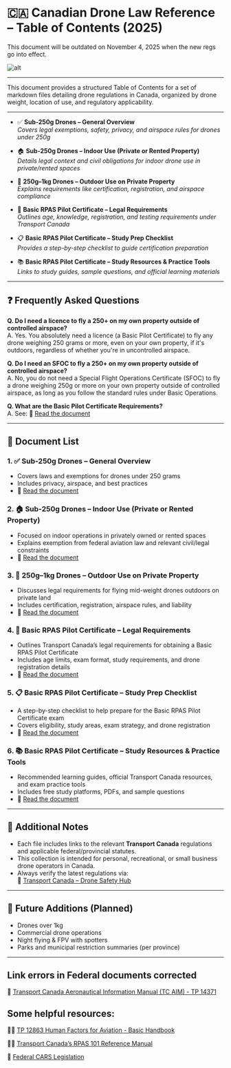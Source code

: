 
# 🇨🇦 Canadian Drone Law Reference – Table of Contents (2025)

This document will be outdated on November 4, 2025 when the new regs go into effect.

![alt](https://github.com/spydmobile/ThebachaFPV/blob/main/src/assets/logo.jpeg?raw=true)

---

This document provides a structured Table of Contents for a set of markdown files detailing drone regulations in Canada, organized by drone weight, location of use, and regulatory applicability.

---

- ✅ **Sub-250g Drones – General Overview**  
  _Covers legal exemptions, safety, privacy, and airspace rules for drones under 250g_

- 🏠 **Sub-250g Drones – Indoor Use (Private or Rented Property)**  
  _Details legal context and civil obligations for indoor drone use in private/rented spaces_

- 🏡 **250g–1kg Drones – Outdoor Use on Private Property**  
  _Explains requirements like certification, registration, and airspace compliance_

- 🛫 **Basic RPAS Pilot Certificate – Legal Requirements**  
  _Outlines age, knowledge, registration, and testing requirements under Transport Canada_

- 📋 **Basic RPAS Pilot Certificate – Study Prep Checklist**  
  _Provides a step-by-step checklist to guide certification preparation_

- 📚 **Basic RPAS Pilot Certificate – Study Resources & Practice Tools**  
  _Links to study guides, sample questions, and official learning materials_

---
## ❓ Frequently Asked Questions

**Q. Do I need a licence to fly a 250+ on my own property outside of controlled airspace?**  
A. Yes. You absolutely need a licence (a Basic Pilot Certificate) to fly any drone weighing 250 grams or more, even on your own property, if it's outdoors, regardless of whether you're in uncontrolled airspace.

**Q. Do I need an SFOC to fly a 250+ on my own property outside of controlled airspace?**  
A. No, you do not need a Special Flight Operations Certificate (SFOC) to fly a drone weighing 250g or more on your own property outside of controlled airspace, as long as you follow the standard rules under Basic Operations.

**Q. What are the Basic Pilot Certificate Requirements?**  
A. See: 📄 [Read the document](./Canada_Basic_Pilot_Certificate_Requirements.md)

---

## 📄 Document List

### 1. ✅ Sub-250g Drones – General Overview

- Covers laws and exemptions for drones under 250 grams
- Includes privacy, airspace, and best practices
- 📄 [Read the document](./Canada_Sub250g_Drone_Laws.md)

### 2. 🏠 Sub-250g Drones – Indoor Use (Private or Rented Property)

- Focused on indoor operations in privately owned or rented spaces
- Explains exemption from federal aviation law and relevant civil/legal constraints
- 📄 [Read the document](./Canada_Sub250g_Indoor_Drone_Laws.md)

### 3. 🏡 250g–1kg Drones – Outdoor Use on Private Property

- Discusses legal requirements for flying mid-weight drones outdoors on private land
- Includes certification, registration, airspace rules, and liability
- 📄 [Read the document](./Canada_Drone_250g_to_1kg_Private_Property.md)

### 4. 🛫 Basic RPAS Pilot Certificate – Legal Requirements

- Outlines Transport Canada’s legal requirements for obtaining a Basic RPAS Pilot Certificate
- Includes age limits, exam format, study requirements, and drone registration details
- 📄 [Read the document](./Canada_Basic_Pilot_Certificate_Requirements.md)

### 5. 📋 Basic RPAS Pilot Certificate – Study Prep Checklist

- A step-by-step checklist to help prepare for the Basic RPAS Pilot Certificate exam
- Covers eligibility, study areas, exam strategy, and drone registration
- 📄 [Read the document](./Canada_Basic_Pilot_Study_Checklist.md)

### 6. 📚 Basic RPAS Pilot Certificate – Study Resources & Practice Tools

- Recommended learning guides, official Transport Canada resources, and exam practice tools
- Includes free study platforms, PDFs, and sample questions
- 📄 [Read the document](./Canada_Basic_Pilot_Study_Resources.md)

---

## 📌 Additional Notes

- Each file includes links to the relevant **Transport Canada** regulations and applicable federal/provincial statutes.
- This collection is intended for personal, recreational, or small business drone operators in Canada.
- Always verify the latest regulations via:  
  🔗 [Transport Canada – Drone Safety Hub](https://tc.canada.ca/en/aviation/drone-safety)

---

## 🧳 Future Additions (Planned)
- Drones over 1kg
- Commercial drone operations
- Night flying & FPV with spotters
- Parks and municipal restriction summaries (per province)

---

## Link errors in Federal documents corrected

 🔗 [Transport Canada Aeronautical Information Manual (TC AIM) - TP 14371](https://tc.canada.ca/en/aviation/publications/transport-canada-aeronautical-information-manual-tc-aim-tp-14371)


## Some helpful resources:

🔗📄 [TP 12863 Human Factors for Aviation - Basic Handbook](https://archive.org/details/humanfactorsfora0000unse/page/200/mode/2up)

🔗📄 [Transport Canada’s RPAS 101 Reference Manual](https://www.aerialevolution.ca/wp-content/uploads/2022/02/Nov-27-RPAS-101_EN-Final.pdf)

🔗 [Federal CARS Legislation](https://laws-lois.justice.gc.ca/eng/regulations/SOR-96-433/index.html)